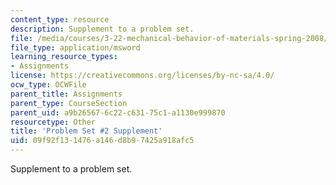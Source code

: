 ```yaml
---
content_type: resource
description: Supplement to a problem set.
file: /media/courses/3-22-mechanical-behavior-of-materials-spring-2008/09f92f131476a146d8b97425a918afc5_2_2.xls
file_type: application/msword
learning_resource_types:
- Assignments
license: https://creativecommons.org/licenses/by-nc-sa/4.0/
ocw_type: OCWFile
parent_title: Assignments
parent_type: CourseSection
parent_uid: a9b26567-6c22-c631-75c1-a1130e999870
resourcetype: Other
title: 'Problem Set #2 Supplement'
uid: 09f92f13-1476-a146-d8b9-7425a918afc5
---
```

Supplement to a problem set.